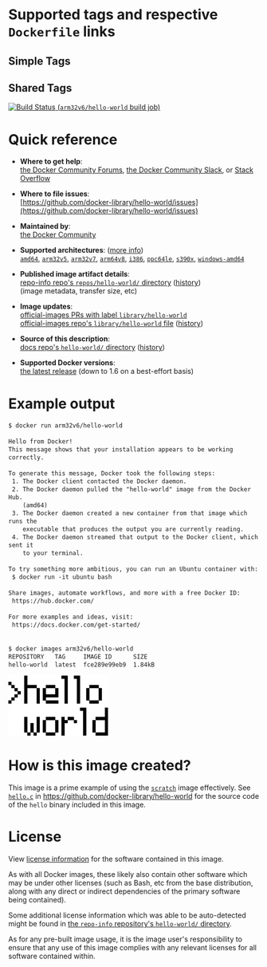 <!--

********************************************************************************

WARNING:

    DO NOT EDIT "hello-world/README.md"

    IT IS AUTO-GENERATED

    (from the other files in "hello-world/" combined with a set of templates)

********************************************************************************

-->

# Supported tags and respective `Dockerfile` links

## Simple Tags



## Shared Tags

[![Build Status](https://doi-janky.infosiftr.net/job/multiarch/job/arm32v6/job/hello-world/badge/icon) (`arm32v6/hello-world` build job)](https://doi-janky.infosiftr.net/job/multiarch/job/arm32v6/job/hello-world/)

# Quick reference

-	**Where to get help**:  
	[the Docker Community Forums](https://forums.docker.com/), [the Docker Community Slack](https://blog.docker.com/2016/11/introducing-docker-community-directory-docker-community-slack/), or [Stack Overflow](https://stackoverflow.com/search?tab=newest&q=docker)

-	**Where to file issues**:  
	[https://github.com/docker-library/hello-world/issues](https://github.com/docker-library/hello-world/issues)

-	**Maintained by**:  
	[the Docker Community](https://github.com/docker-library/hello-world)

-	**Supported architectures**: ([more info](https://github.com/docker-library/official-images#architectures-other-than-amd64))  
	[`amd64`](https://hub.docker.com/r/amd64/hello-world/), [`arm32v5`](https://hub.docker.com/r/arm32v5/hello-world/), [`arm32v7`](https://hub.docker.com/r/arm32v7/hello-world/), [`arm64v8`](https://hub.docker.com/r/arm64v8/hello-world/), [`i386`](https://hub.docker.com/r/i386/hello-world/), [`ppc64le`](https://hub.docker.com/r/ppc64le/hello-world/), [`s390x`](https://hub.docker.com/r/s390x/hello-world/), [`windows-amd64`](https://hub.docker.com/r/winamd64/hello-world/)

-	**Published image artifact details**:  
	[repo-info repo's `repos/hello-world/` directory](https://github.com/docker-library/repo-info/blob/master/repos/hello-world) ([history](https://github.com/docker-library/repo-info/commits/master/repos/hello-world))  
	(image metadata, transfer size, etc)

-	**Image updates**:  
	[official-images PRs with label `library/hello-world`](https://github.com/docker-library/official-images/pulls?q=label%3Alibrary%2Fhello-world)  
	[official-images repo's `library/hello-world` file](https://github.com/docker-library/official-images/blob/master/library/hello-world) ([history](https://github.com/docker-library/official-images/commits/master/library/hello-world))

-	**Source of this description**:  
	[docs repo's `hello-world/` directory](https://github.com/docker-library/docs/tree/master/hello-world) ([history](https://github.com/docker-library/docs/commits/master/hello-world))

-	**Supported Docker versions**:  
	[the latest release](https://github.com/docker/docker-ce/releases/latest) (down to 1.6 on a best-effort basis)

# Example output

```console
$ docker run arm32v6/hello-world

Hello from Docker!
This message shows that your installation appears to be working correctly.

To generate this message, Docker took the following steps:
 1. The Docker client contacted the Docker daemon.
 2. The Docker daemon pulled the "hello-world" image from the Docker Hub.
    (amd64)
 3. The Docker daemon created a new container from that image which runs the
    executable that produces the output you are currently reading.
 4. The Docker daemon streamed that output to the Docker client, which sent it
    to your terminal.

To try something more ambitious, you can run an Ubuntu container with:
 $ docker run -it ubuntu bash

Share images, automate workflows, and more with a free Docker ID:
 https://hub.docker.com/

For more examples and ideas, visit:
 https://docs.docker.com/get-started/


$ docker images arm32v6/hello-world
REPOSITORY   TAG     IMAGE ID      SIZE
hello-world  latest  fce289e99eb9  1.84kB
```

![logo](https://raw.githubusercontent.com/docker-library/docs/01c12653951b2fe592c1f93a13b4e289ada0e3a1/hello-world/logo.png)

# How is this image created?

This image is a prime example of using the [`scratch`](https://hub.docker.com/_/scratch/) image effectively. See [`hello.c`](https://github.com/docker-library/hello-world/blob/master/hello.c) in https://github.com/docker-library/hello-world for the source code of the `hello` binary included in this image.

# License

View [license information](https://github.com/docker-library/hello-world/blob/master/LICENSE) for the software contained in this image.

As with all Docker images, these likely also contain other software which may be under other licenses (such as Bash, etc from the base distribution, along with any direct or indirect dependencies of the primary software being contained).

Some additional license information which was able to be auto-detected might be found in [the `repo-info` repository's `hello-world/` directory](https://github.com/docker-library/repo-info/tree/master/repos/hello-world).

As for any pre-built image usage, it is the image user's responsibility to ensure that any use of this image complies with any relevant licenses for all software contained within.
